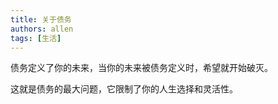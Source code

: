 ```yaml
---
title: 关于债务
authors: allen
tags: [生活]
---
```



债务定义了你的未来，当你的未来被债务定义时，希望就开始破灭。

这就是债务的最大问题，它限制了你的人生选择和灵活性。
<!-- truncate -->
